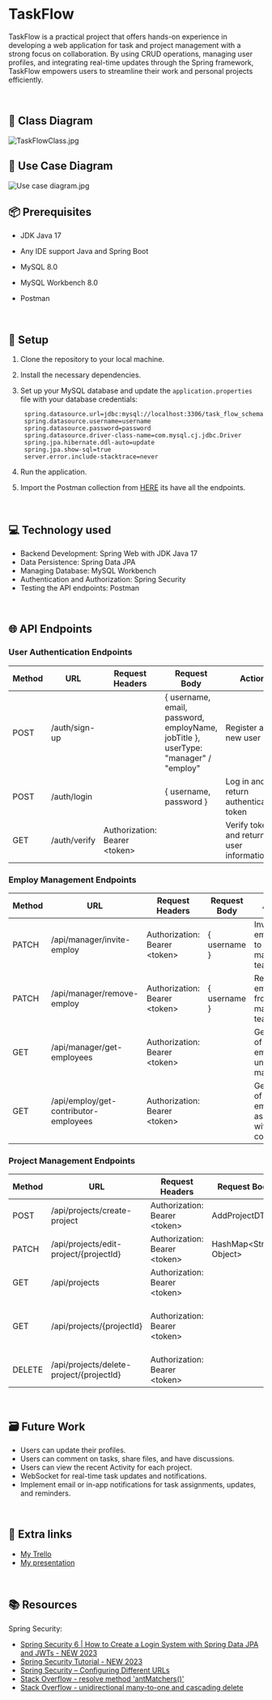 # TaskFlow
TaskFlow is a practical project that offers hands-on experience in developing a web application for task and project management with a strong focus on collaboration. By using CRUD operations, managing user profiles, and integrating real-time updates through the Spring framework, TaskFlow empowers users to streamline their work and personal projects efficiently.

<br>

## 📝 Class Diagram
![TaskFlowClass.jpg](TaskFlowClass.jpg)
<br>

## 📝 Use Case Diagram
![Use case diagram.jpg](Use%20case%20diagram.jpg)
<br>

## 📦 Prerequisites
- JDK Java 17 
- Any IDE support Java and Spring Boot
- MySQL 8.0
- MySQL Workbench 8.0
- Postman

  <br>
  
## 🔧 Setup
1. Clone the repository to your local machine.
2. Install the necessary dependencies.  
3. Set up your MySQL database and update the `application.properties` file with your database credentials:
   
   ```
    spring.datasource.url=jdbc:mysql://localhost:3306/task_flow_schema
    spring.datasource.username=username
    spring.datasource.password=password
    spring.datasource.driver-class-name=com.mysql.cj.jdbc.Driver
    spring.jpa.hibernate.ddl-auto=update
    spring.jpa.show-sql=true
    server.error.include-stacktrace=never
   ```
4. Run the application.
5. Import the Postman collection from [HERE](https://restless-desert-450152.postman.co/workspace/Team-Workspace~520315af-b391-468e-8ef1-10c57a0ce45b/collection/26776231-ee28c9ce-85a9-454f-b7dd-96ab438c65c9?action=share&creator=26776231) its have all the endpoints.


<br> 

## 💻 Technology used
- Backend Development: Spring Web with JDK Java 17
- Data Persistence: Spring Data JPA
- Managing Database: MySQL Workbench
- Authentication and Authorization: Spring Security
- Testing the API endpoints: Postman

<br>

## 🌐 API Endpoints

### User Authentication Endpoints

| Method | URL                     | Request Headers               | Request Body                                                                     | Action                                    |
|--------|-------------------------|-------------------------------|----------------------------------------------------------------------------------|-------------------------------------------|
| POST   | /auth/sign-up           |                               | { username, email, password, employName, jobTitle },  userType: "manager" / "employ" | Register a new user                       |
| POST   | /auth/login              |                               | { username, password }                                                           | Log in and return authentication token   |
| GET    | /auth/verify             | Authorization: Bearer \<token> |                                                                                  | Verify token and return user information |

### Employ Management Endpoints

| Method | URL                          | Request Headers              | Request Body | Action                                       |
|-------------------|------------------------------|------------------------------|-|----------------------------------------------|
| PATCH             | /api/manager/invite-employ    | Authorization: Bearer \<token> | { username } | Invite an employee to the manager's team      |
| PATCH             | /api/manager/remove-employ    | Authorization: Bearer \<token> | { username } | Remove an employee from the manager's team   |
| GET               | /api/manager/get-employees    | Authorization: Bearer \<token> | | Get a list of employees under the manager   |
| GET    | /api/employ/get-contributor-employees | Authorization: Bearer \<token> |                       | Get a list of employees associated with the contributor |

### Project Management Endpoints

| Method | URL                                        | Request Headers               | Request Body             | Action                                                  |
|--------|--------------------------------------------|-------------------------------|--------------------------|---------------------------------------------------------|
| POST   | /api/projects/create-project                | Authorization: Bearer \<token> | AddProjectDTO            | Create a new project                                     |
| PATCH  | /api/projects/edit-project/{projectId}      | Authorization: Bearer \<token> | HashMap\<String, Object> | Edit an existing project                                  |
| GET    | /api/projects                                | Authorization: Bearer \<token> |                          | Get a list of projects                                     |
| GET    | /api/projects/{projectId}                   | Authorization: Bearer \<token> |                          | Get details of a specific project                         |
| DELETE | /api/projects/delete-project/{projectId}    | Authorization: Bearer \<token> |                          | Delete a project                                          |

<br>

## 🗃️ Future Work
- Users can update their profiles.
- Users can comment on tasks, share files, and have discussions.
- Users can view the recent Activity for each project.
- WebSocket for real-time task updates and notifications.
- Implement email or in-app notifications for task assignments, updates, and reminders.

<br>

## 🔗 Extra links
- [My Trello](https://trello.com/invite/b/tBnAEQNb/ATTI7d2d50d1771e2b1b9eb9f3e6f867bfbcA4259FB3/taskflow)
- [My presentation](https://www.canva.com/design/DAFyVn0L2aU/UFnpNoBAmP4_N0LAnmyuBQ/edit?utm_content=DAFyVn0L2aU&utm_campaign=designshare&utm_medium=link2&utm_source=sharebutton)

<br>

## 📚 Resources
Spring Security:
- [Spring Security 6 | How to Create a Login System with Spring Data JPA and JWTs - NEW 2023](]https://youtu.be/TeBt0Ike_Tk?si=nEiw7xYIbIqYcijW)
- [Spring Security Tutorial - NEW 2023](https://youtu.be/b9O9NI-RJ3o?si=EynGsrSMx6fFay0e)
- [Spring Security – Configuring Different URLs](https://www.baeldung.com/spring-security-configuring-urls)
- [Stack Overflow - resolve method 'antMatchers()'](https://stackoverflow.com/questions/74753700/cannot-resolve-method-antmatchers-in-authorizationmanagerrequestmatcherregis)
- [Stack Overflow - unidirectional many-to-one and cascading delete](https://stackoverflow.com/questions/7197181/jpa-unidirectional-many-to-one-and-cascading-delete)
